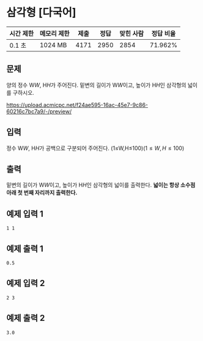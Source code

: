 [](https://www.acmicpc.net/problem/29751)

# 삼각형 [다국어]

| 시간 제한 | 메모리 제한 | 제출 | 정답 | 맞힌 사람 | 정답 비율 |
| --- | --- | --- | --- | --- | --- |
| 0.1 초 | 1024 MB | 4171 | 2950 | 2854 | 71.962% |

## 문제

양의 정수 W$W$, H$H$가 주어진다. 밑변의 길이가 W$W$이고, 높이가 H$H$인 삼각형의 넓이를 구하시오.

https://upload.acmicpc.net/f24ae595-16ac-45e7-9c86-60216c7bc7a9/-/preview/

## 입력

정수 W$W$, H$H$가 공백으로 구분되어 주어진다. (1≤W,H≤100)$(1 \le W, H \le 100)$

## 출력

밑변의 길이가 W$W$이고, 높이가 H$H$인 삼각형의 넓이를 출력한다. **넓이는 항상 소수점 아래 첫 번째 자리까지 출력한다.**

## 예제 입력 1

```
1 1

```

## 예제 출력 1

```
0.5

```

## 예제 입력 2

```
2 3

```

## 예제 출력 2

```
3.0
```
